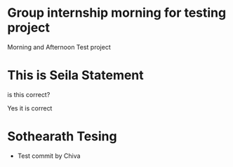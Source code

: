 Group internship morning for testing project
===================

Morning and Afternoon Test project

# This is Seila Statement

is this correct?

Yes it is correct

# Sothearath Tesing 
* Test commit by Chiva
